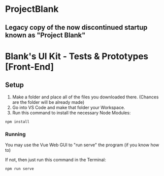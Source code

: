 # ProjectBlank

## Legacy copy of the now discontinued startup known as "Project Blank"

# Blank's UI Kit - Tests & Prototypes [Front-End]

## Setup
1. Make a folder and place all of the files you downloaded there. (Chances are the folder will be already made)
2. Go into VS Code and make that folder your Workspace.
3. Run this command to install the necessary Node Modules:
```
npm install
```

### Running
You may use the Vue Web GUI to "run serve" the program (if you know how to)

If not, then just run this command in the Terminal:
```
npm run serve
```
